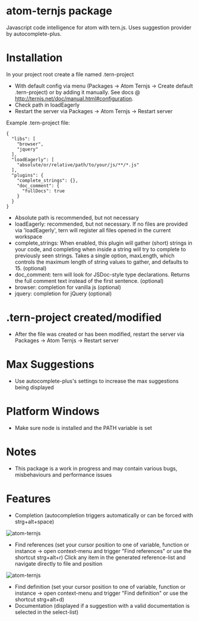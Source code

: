 # atom-ternjs package

Javascript code intelligence for atom with tern.js.
Uses suggestion provider by autocomplete-plus.

# Installation

In your project root create a file named .tern-project

* With default config via menu (Packages -> Atom Ternjs -> Create default .tern-project) or by adding it manually. See docs @ http://ternjs.net/doc/manual.html#configuration.
* Check path in loadEagerly
* Restart the server via Packages -> Atom Ternjs -> Restart server

Example .tern-project file:
```
{
  "libs": [
    "browser",
    "jquery"
  ],
  "loadEagerly": [
    "absolute/or/relative/path/to/your/js/**/*.js"
  ],
  "plugins": {
    "complete_strings": {},
    "doc_comment": {
      "fullDocs": true
    }
  }
}
```
* Absolute path is recommended, but not necessary
* loadEagerly: recommended, but not necessary. If no files are provided via 'loadEagerly', tern will register all files opened in the current workspace
* complete_strings: When enabled, this plugin will gather (short) strings in your code, and completing when inside a string will try to complete to previously seen strings. Takes a single option, maxLength, which controls the maximum length of string values to gather, and defaults to 15. (optional)
* doc_comment: tern will look for JSDoc-style type declarations. Returns the full comment text instead of the first sentence. (optional)
* browser: completion for vanilla js (optional)
* jquery: completion for jQuery (optional)


# .tern-project created/modified
* After the file was created or has been modified, restart the server via Packages -> Atom Ternjs -> Restart server

# Max Suggestions
* Use autocomplete-plus's settings to increase the max suggestions being displayed

# Platform Windows
* Make sure node is installed and the PATH variable is set

# Notes
* This package is a work in progress and may contain various bugs, misbehaviours and performance issues

# Features
* Completion (autocompletion triggers automatically or can be forced with strg+alt+space)

![atom-ternjs](http://www.tobias-schubert.com/github/github-atom-ternjs-3.png)

* Find references (set your cursor position to one of variable, function or instance -> open context-menu and trigger "Find references" or use the shortcut strg+alt+r) Click any item in the generated reference-list and navigate directly to file and position

![atom-ternjs](http://www.tobias-schubert.com/github/github-atom-ternjs-2.png)

* Find definition (set your cursor position to one of variable, function or instance -> open context-menu and trigger "Find definition" or use the shortcut strg+alt+d)
* Documentation (displayed if a suggestion with a valid documentation is selected in the select-list)
